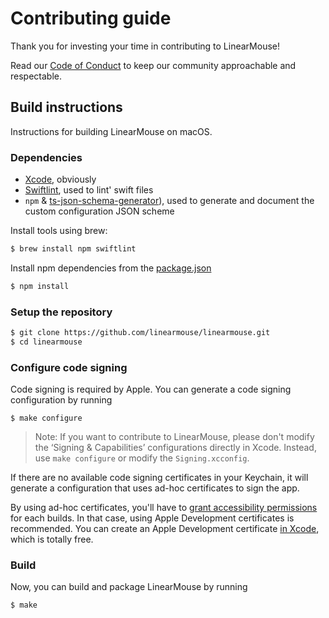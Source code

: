 # Contributing guide

Thank you for investing your time in contributing to LinearMouse!

Read our [Code of Conduct](CODE_OF_CONDUCT.md) to keep our community approachable and respectable.

## Build instructions

Instructions for building LinearMouse on macOS.

### Dependencies

- [Xcode](https://apps.apple.com/app/xcode/id497799835), obviously
- [Swiftlint](https://github.com/realm/SwiftLint), used to lint' swift files
- `npm` & [ts-json-schema-generator](https://www.npmjs.com/package/ts-json-schema-generator)), used to generate and document the custom configuration JSON scheme

Install tools using brew:

```bash
$ brew install npm swiftlint
```

Install npm dependencies from the [package.json](./package.json)

```bash
$ npm install
```

### Setup the repository

```sh
$ git clone https://github.com/linearmouse/linearmouse.git
$ cd linearmouse
```

### Configure code signing

Code signing is required by Apple. You can generate a code signing configuration by running

```
$ make configure
```

> Note: If you want to contribute to LinearMouse, please don't modify the ‘Signing & Capabilities’ configurations directly in Xcode. Instead, use `make configure` or modify the `Signing.xcconfig`.

If there are no available code signing certificates in your Keychain, it will generate a configuration that uses ad-hoc certificates to sign the app.

By using ad-hoc certificates, you'll have to [grant accessibility permissions](https://github.com/linearmouse/linearmouse#accessibility-permission) for each builds.
In that case, using Apple Development certificates is recommended.
You can create an Apple Development certificate [in Xcode](https://help.apple.com/xcode/mac/current/#/dev154b28f09), which is totally free.

### Build

Now, you can build and package LinearMouse by running

```sh
$ make
```
